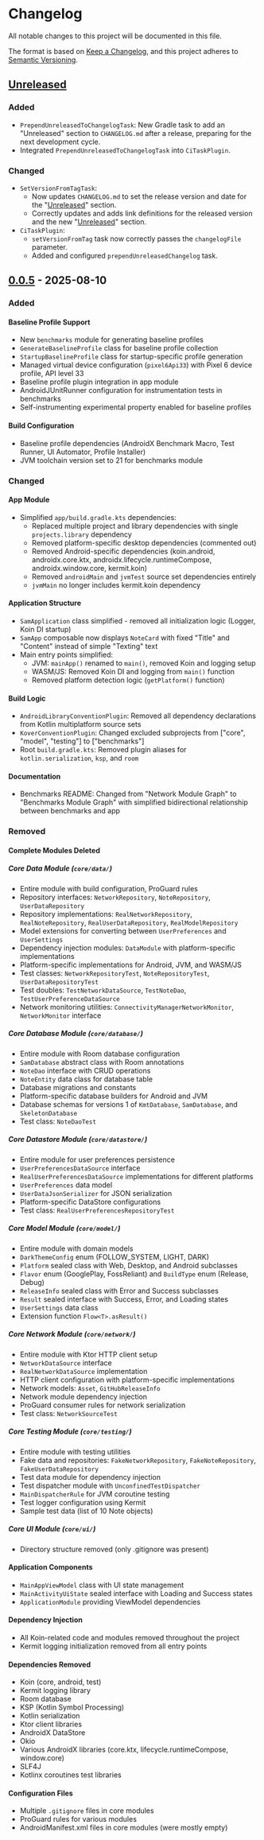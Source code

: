 # Changelog

All notable changes to this project will be documented in this file.

The format is based on [Keep a Changelog](https://keepachangelog.com/en/1.1.0/),
and this project adheres to [Semantic Versioning](https://semver.org/spec/v2.0.0.html).
## [Unreleased]
[Unreleased]: https://github.com/mshdabiola/kmtemplate/compare/1.2.9...HEAD

### Added
- `PrependUnreleasedToChangelogTask`: New Gradle task to add an "Unreleased" section to `CHANGELOG.md` after a release, preparing for the next development cycle.
- Integrated `PrependUnreleasedToChangelogTask` into `CiTaskPlugin`.

### Changed
- `SetVersionFromTagTask`:
  - Now updates `CHANGELOG.md` to set the release version and date for the "[Unreleased]" section.
  - Correctly updates and adds link definitions for the released version and the new "[Unreleased]" section.
- `CiTaskPlugin`:
  - `setVersionFromTag` task now correctly passes the `changelogFile` parameter.
  - Added and configured `prependUnreleasedChangelog` task.

## [0.0.5] - 2025-08-10
[0.0.5]: https://github.com/mshdabiola/kltemplate/0.0.5

### Added

#### Baseline Profile Support
- New `benchmarks` module for generating baseline profiles
- `GenerateBaselineProfile` class for baseline profile collection
- `StartupBaselineProfile` class for startup-specific profile generation
- Managed virtual device configuration (`pixel6Api33`) with Pixel 6 device profile, API level 33
- Baseline profile plugin integration in app module
- AndroidJUnitRunner configuration for instrumentation tests in benchmarks
- Self-instrumenting experimental property enabled for baseline profiles

#### Build Configuration
- Baseline profile dependencies (AndroidX Benchmark Macro, Test Runner, UI Automator, Profile Installer)
- JVM toolchain version set to 21 for benchmarks module

### Changed

#### App Module
- Simplified `app/build.gradle.kts` dependencies:
  - Replaced multiple project and library dependencies with single `projects.library` dependency
  - Removed platform-specific desktop dependencies (commented out)
  - Removed Android-specific dependencies (koin.android, androidx.core.ktx, androidx.lifecycle.runtimeCompose, androidx.window.core, kermit.koin)
  - Removed `androidMain` and `jvmTest` source set dependencies entirely
  - `jvmMain` no longer includes kermit.koin dependency

#### Application Structure
- `SamApplication` class simplified - removed all initialization logic (Logger, Koin DI startup)
- `SamApp` composable now displays `NoteCard` with fixed "Title" and "Content" instead of simple "Texting" text
- Main entry points simplified:
  - JVM: `mainApp()` renamed to `main()`, removed Koin and logging setup
  - WASM/JS: Removed Koin DI and logging from `main()` function
  - Removed platform detection logic (`getPlatform()` function)

#### Build Logic
- `AndroidLibraryConventionPlugin`: Removed all dependency declarations from Kotlin multiplatform source sets
- `KoverConventionPlugin`: Changed excluded subprojects from ["core", "model", "testing"] to ["benchmarks"]
- Root `build.gradle.kts`: Removed plugin aliases for `kotlin.serialization`, `ksp`, and `room`

#### Documentation
- Benchmarks README: Changed from "Network Module Graph" to "Benchmarks Module Graph" with simplified bidirectional relationship between benchmarks and app

### Removed

#### Complete Modules Deleted

##### Core Data Module (`core/data/`)
- Entire module with build configuration, ProGuard rules
- Repository interfaces: `NetworkRepository`, `NoteRepository`, `UserDataRepository`
- Repository implementations: `RealNetworkRepository`, `RealNoteRepository`, `RealUserDataRepository`, `RealModelRepository`
- Model extensions for converting between `UserPreferences` and `UserSettings`
- Dependency injection modules: `DataModule` with platform-specific implementations
- Platform-specific implementations for Android, JVM, and WASM/JS
- Test classes: `NetworkRepositoryTest`, `NoteRepositoryTest`, `UserDataRepositoryTest`
- Test doubles: `TestNetworkDataSource`, `TestNoteDao`, `TestUserPreferenceDataSource`
- Network monitoring utilities: `ConnectivityManagerNetworkMonitor`, `NetworkMonitor` interface

##### Core Database Module (`core/database/`)
- Entire module with Room database configuration
- `SamDatabase` abstract class with Room annotations
- `NoteDao` interface with CRUD operations
- `NoteEntity` data class for database table
- Database migrations and constants
- Platform-specific database builders for Android and JVM
- Database schemas for versions 1 of `KmtDatabase`, `SamDatabase`, and `SkeletonDatabase`
- Test class: `NoteDaoTest`

##### Core Datastore Module (`core/datastore/`)
- Entire module for user preferences persistence
- `UserPreferencesDataSource` interface
- `RealUserPreferencesDataSource` implementations for different platforms
- `UserPreferences` data model
- `UserDataJsonSerializer` for JSON serialization
- Platform-specific DataStore configurations
- Test class: `RealUserPreferencesRepositoryTest`

##### Core Model Module (`core/model/`)
- Entire module with domain models
- `DarkThemeConfig` enum (FOLLOW_SYSTEM, LIGHT, DARK)
- `Platform` sealed class with Web, Desktop, and Android subclasses
- `Flavor` enum (GooglePlay, FossReliant) and `BuildType` enum (Release, Debug)
- `ReleaseInfo` sealed class with Error and Success subclasses
- `Result` sealed interface with Success, Error, and Loading states
- `UserSettings` data class
- Extension function `Flow<T>.asResult()`

##### Core Network Module (`core/network/`)
- Entire module with Ktor HTTP client setup
- `NetworkDataSource` interface
- `RealNetworkDataSource` implementation
- HTTP client configuration with platform-specific implementations
- Network models: `Asset`, `GitHubReleaseInfo`
- Network module dependency injection
- ProGuard consumer rules for network serialization
- Test class: `NetworkSourceTest`

##### Core Testing Module (`core/testing/`)
- Entire module with testing utilities
- Fake data and repositories: `FakeNetworkRepository`, `FakeNoteRepository`, `FakeUserDataRepository`
- Test data module for dependency injection
- Test dispatcher module with `UnconfinedTestDispatcher`
- `MainDispatcherRule` for JVM coroutine testing
- Test logger configuration using Kermit
- Sample test data (list of 10 Note objects)

##### Core UI Module (`core/ui/`)
- Directory structure removed (only .gitignore was present)

#### Application Components
- `MainAppViewModel` class with UI state management
- `MainActivityUiState` sealed interface with Loading and Success states
- `ApplicationModule` providing ViewModel dependencies

#### Dependency Injection
- All Koin-related code and modules removed throughout the project
- Kermit logging initialization removed from all entry points

#### Dependencies Removed
- Koin (core, android, test)
- Kermit logging library
- Room database
- KSP (Kotlin Symbol Processing)
- Kotlin serialization
- Ktor client libraries
- AndroidX DataStore
- Okio
- Various AndroidX libraries (core.ktx, lifecycle.runtimeCompose, window.core)
- SLF4J
- Kotlinx coroutines test libraries

#### Configuration Files
- Multiple `.gitignore` files in core modules
- ProGuard rules for various modules
- AndroidManifest.xml files in core modules (were mostly empty)

